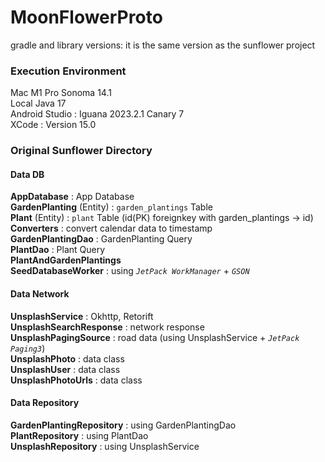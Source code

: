 # MoonFlowerProto

gradle and library versions: it is the same version as the sunflower project

### Execution Environment

Mac M1 Pro Sonoma 14.1  
Local Java 17  
Android Studio : Iguana 2023.2.1 Canary 7  
XCode : Version 15.0

### Original Sunflower Directory
#### Data DB  
**AppDatabase** : App Database  
**GardenPlanting** (Entity) : `garden_plantings` Table  
**Plant** (Entity) : `plant` Table (id(PK) foreignkey with garden_plantings -> id)  
**Converters** : convert calendar data to timestamp  
**GardenPlantingDao** : GardenPlanting Query  
**PlantDao** : Plant Query  
**PlantAndGardenPlantings**  
**SeedDatabaseWorker**  : using *`JetPack WorkManager`* + *`GSON`*  


#### Data Network
**UnsplashService** : Okhttp, Retorift  
**UnsplashSearchResponse** : network response  
**UnsplashPagingSource** : road data (using UnsplashService + *`JetPack Paging3`*)  
**UnsplashPhoto** : data class  
**UnsplashUser** : data class  
**UnsplashPhotoUrls** : data class    

#### Data Repository
**GardenPlantingRepository** : using GardenPlantingDao  
**PlantRepository** : using PlantDao  
**UnsplashRepository** : using UnsplashService  
